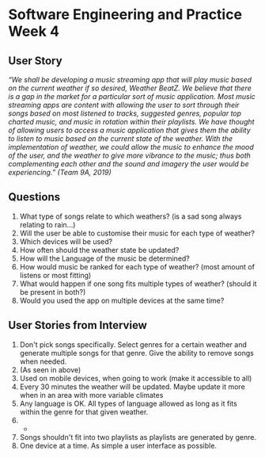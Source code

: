 # Software Engineering and Practice Week 4

## User Story
*“We shall be developing a music streaming app that will play music based on the current weather if so desired, Weather BeatZ. We believe that there is a gap in the market for a particular sort of music application. Most music streaming apps are content with allowing the user to sort through their songs based on most listened to tracks, suggested genres, popular top charted music, and music in rotation within their playlists. We have thought of allowing users to access a music application that gives them the ability to listen to music based on the current state of the weather. With the implementation of weather, we could allow the music to enhance the mood of the user, and the weather to give more vibrance to the music; thus both complementing each other and the sound and imagery the user would be experiencing.” (Team 9A, 2019)*


## Questions
1. What type of songs relate to which weathers? (is a sad song always relating to rain...)
2. Will the user be able to customise their music for each type of weather?
3. Which devices will be used?
4. How often should the weather state be updated?
5. How will the Language of the music be determined?
6. How would music be ranked for each type of weather? (most amount of listens or most fitting)
7. What would happen if one song fits multiple types of weather? (should it be present in both?)
8. Would you used the app on multiple devices at the same time?


## User Stories from Interview
1. Don't pick songs specifically. Select genres for a certain weather and generate multiple songs for that genre. Give the ability to remove songs when needed.
2. (As seen in above)
3. Used on mobile devices, when going to work (make it accessible to all)
4. Every 30 minutes the weather will be updated. Maybe update it more when in an area with more variable climates
5. Any language is OK. All types of language allowed as long as it fits within the genre for that given weather.
6. -
7. Songs shouldn't fit into two playlists as playlists are generated by genre.
8. One device at a time. As simple a user interface as possible.
